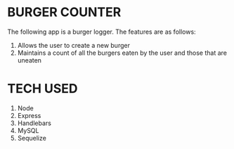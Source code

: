 # BURGER COUNTER

The following app is a burger logger. The features are as follows:

1) Allows the user to create a new burger
2) Maintains a count of all the burgers eaten by the user and those that are uneaten 

# TECH USED 
1) Node
2) Express
3) Handlebars
4) MySQL 
5) Sequelize 
